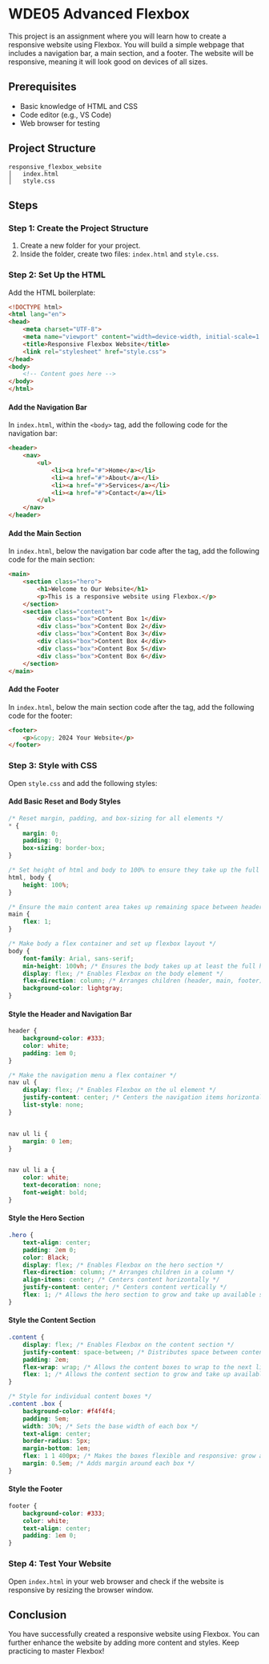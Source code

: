 
# WDE05 Advanced Flexbox

This project is an assignment where you will learn how to create a responsive website using Flexbox. You will build a simple webpage that includes a navigation bar, a main section, and a footer. The website will be responsive, meaning it will look good on devices of all sizes.

## Prerequisites

- Basic knowledge of HTML and CSS
- Code editor (e.g., VS Code)
- Web browser for testing

## Project Structure

```
responsive_flexbox_website
│   index.html
│   style.css
```

## Steps

### Step 1: Create the Project Structure

1. Create a new folder for your project.
2. Inside the folder, create two files: `index.html` and `style.css`.

### Step 2: Set Up the HTML

Add the HTML boilerplate:

```html
<!DOCTYPE html>
<html lang="en">
<head>
    <meta charset="UTF-8">
    <meta name="viewport" content="width=device-width, initial-scale=1.0">
    <title>Responsive Flexbox Website</title>
    <link rel="stylesheet" href="style.css">
</head>
<body>
    <!-- Content goes here -->
</body>
</html>
```

#### Add the Navigation Bar

In `index.html`, within the `<body>` tag, add the following code for the navigation bar:

```html
<header>
    <nav>
        <ul>
            <li><a href="#">Home</a></li>
            <li><a href="#">About</a></li>
            <li><a href="#">Services</a></li>
            <li><a href="#">Contact</a></li>
        </ul>
    </nav>
</header>
```

#### Add the Main Section

In `index.html`, below the navigation bar code after the </header> tag, add the following code for the main section:

```html
<main>
    <section class="hero">
        <h1>Welcome to Our Website</h1>
        <p>This is a responsive website using Flexbox.</p>
    </section>
    <section class="content">
        <div class="box">Content Box 1</div>
        <div class="box">Content Box 2</div>
        <div class="box">Content Box 3</div>
        <div class="box">Content Box 4</div>
        <div class="box">Content Box 5</div>
        <div class="box">Content Box 6</div>
    </section>
</main>
```

#### Add the Footer

In `index.html`, below the main section code after the </main> tag, add the following code for the footer:

```html
<footer>
    <p>&copy; 2024 Your Website</p>
</footer>
```

### Step 3: Style with CSS

Open `style.css` and add the following styles:

#### Add Basic Reset and Body Styles

```css
/* Reset margin, padding, and box-sizing for all elements */
* {
    margin: 0;
    padding: 0;
    box-sizing: border-box;
}

/* Set height of html and body to 100% to ensure they take up the full height of the viewport */
html, body {
    height: 100%;
}

/* Ensure the main content area takes up remaining space between header and footer */
main {
    flex: 1;
}

/* Make body a flex container and set up flexbox layout */
body {
    font-family: Arial, sans-serif;
    min-height: 100vh; /* Ensures the body takes up at least the full height of the viewport */
    display: flex; /* Enables Flexbox on the body element */
    flex-direction: column; /* Arranges children (header, main, footer) in a column */
    background-color: lightgray;
}
```

#### Style the Header and Navigation Bar

```css
header {
    background-color: #333;
    color: white;
    padding: 1em 0;
}

/* Make the navigation menu a flex container */
nav ul {
    display: flex; /* Enables Flexbox on the ul element */
    justify-content: center; /* Centers the navigation items horizontally */
    list-style: none;
}


nav ul li {
    margin: 0 1em;
}


nav ul li a {
    color: white;
    text-decoration: none;
    font-weight: bold;
}

```

#### Style the Hero Section

```css
.hero {
    text-align: center;
    padding: 2em 0;
    color: Black;
    display: flex; /* Enables Flexbox on the hero section */
    flex-direction: column; /* Arranges children in a column */
    align-items: center; /* Centers content horizontally */
    justify-content: center; /* Centers content vertically */
    flex: 1; /* Allows the hero section to grow and take up available space */
}
```

#### Style the Content Section

```css
.content {
    display: flex; /* Enables Flexbox on the content section */
    justify-content: space-between; /* Distributes space between content boxes */
    padding: 2em;
    flex-wrap: wrap; /* Allows the content boxes to wrap to the next line if needed */
    flex: 1; /* Allows the content section to grow and take up available space */
}

/* Style for individual content boxes */
.content .box {
    background-color: #f4f4f4;
    padding: 5em;
    width: 30%; /* Sets the base width of each box */
    text-align: center;
    border-radius: 5px;
    margin-bottom: 1em;
    flex: 1 1 400px; /* Makes the boxes flexible and responsive: grow and shrink, with a minimum width of 400px */
    margin: 0.5em; /* Adds margin around each box */
}
```

#### Style the Footer

```css
footer {
    background-color: #333;
    color: white;
    text-align: center;
    padding: 1em 0;
}
```


### Step 4: Test Your Website

Open `index.html` in your web browser and check if the website is responsive by resizing the browser window.


## Conclusion

You have successfully created a responsive website using Flexbox. You can further enhance the website by adding more content and styles. Keep practicing to master Flexbox!
